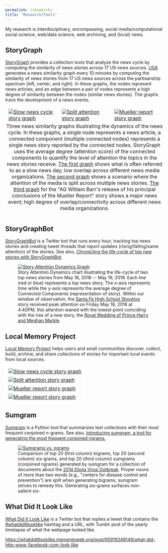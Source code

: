 ```yaml
---
permalink: /research/
title: "Research/Tools"
---
```


My research is interdisciplinary, encompassing, social media/computational social science, web/data science, web archiving, and (local) news.

## StoryGraph

[StoryGraph](https://web.archive.org/storygraph/) provides a collection tools that analyze the news cycle by computing the similarity of news stories across 17 US news sources. [USA](https://web.archive.org/storygraph/graphs/usa/) generates a news similarity graph every 10 minutes by computing the similarity of news stories from 17 US news sources across the partisanship spectrum (left, center, and right). In these graphs, the nodes represent news articles, and an edge between a pair of nodes represents a high degree of similarity between the nodes (similar news stories). The graphs track the development of a news events.

<table align="center" style="border: 1px solid white; border-collapse: collapse;">
  <tr>
    <td style="border: 1px solid white; border-collapse: collapse;">
      <a href="https://web.archive.org/storygraph/graphs/usa/#cursor=98&hist=1440&t=2019-03-21T16:26:25" target="_blank" title="Click me! Slow news cycle story graph">
        <img src="/images/research/sample_graph_1.png" alt="Slow news cycle story graph" class="img">
      </a>
    </td>
    <td style="border: 1px solid white; border-collapse: collapse;">
      <a href="https://web.archive.org/storygraph/graphs/usa/#cursor=115&hist=1440&t=2019-11-17T19:15:38" target="_blank" title="Click me! Split attention story graph">
        <img src="/images/research/sample_graph_2.png" alt="Split attention story graph" class="img">
      </a>
    </td>
    <td style="border: 1px solid white; border-collapse: collapse;">
      <a href="https://web.archive.org/storygraph/graphs/usa/#cursor=135&hist=1440&t=2019-03-24T22:32:21" target="_blank" title="Click me! Mueller report story graph">
        <img src="/images/research/sample_graph_3.png" alt="Mueller report story graph" class="img">
      </a>
    </td>
  </tr>
  <caption align="bottom">Three news similarity graphs illustrating the dynamics of the news cycle. In these graphs, a single node represents a news article, a connected component (multiple connected nodes) represents a single news story reported by the connected nodes. StoryGraph uses the average degree (attention score) of the connected components to quantify the level of attention the topics in the news stories receive. <a href="https://web.archive.org/storygraph/graphs/usa/#cursor=98&hist=1440&t=2019-03-21T16:26:25" target="_blank">The first graph</a> shows what is often referred to as a slow news day; low overlap across different news media organizations. <a href="https://web.archive.org/storygraph/graphs/usa/#cursor=115&hist=1440&t=2019-11-17T19:15:38" target="_blank">The second graph</a> shows a scenario where the attention of the media is split across multiple news stories. <a href="https://web.archive.org/storygraph/graphs/usa/#cursor=135&hist=1440&t=2019-03-24T22:32:21">The third graph</a> for the "AG William Barr's release of his principal conclusions of the Mueller Report" story shows a major news event; high degree of overlap/connectivity across different news media organizations.</caption>
</table>

## StoryGraphBot

[StoryGraphBot](https://twitter.com/storygraphbot) is a Twitter bot that runs every hour, tracking top news stories and creating tweet threads that report updates (rising/falling/same attention) of the stories. See also, <a href="https://ws-dl.blogspot.com/2021/05/2021-05-10-chronicling-life-cycle-of.html" target="_blank">Chronicling the life-cycle of top new stories with StoryGraphBot</a>.

<figure>
  <a href="https://web.archive.org/storygraph/graphs/usa/#cursor=135&hist=1440&t=2019-03-24T22:32:21" target="_blank" title="Story Attention Dynamics Graph">
    <img src="/images/research/sgbot_tracking_stories.png" alt="Story Attention Dynamics Graph" class="img">
  </a>
  <figcaption>
    Story Attention Dynamics chart illustrating the life-cycle of two top news stories from May 18, 2018 -- May 19, 2018. Each line (red or blue) represents a top news story. The x-axis represents time while the y-axis represents the average degree of Connected Components (representation of story). Within our window of observation, the <a href="https://twitter.com/storygraphbot/status/1388942915574112264" target="_blank">Santa Fe High School Shooting</a> story received peak attention on Friday May 18, 2018 at 4:40PM, this attention waned with the lowest point coinciding with the rise of a new story, the <a href="https://twitter.com/storygraphbot/status/1388943136127393796" target="_blank">Royal Wedding of Prince Harry and Meghan Markle</a>.
  </figcaption>
</figure>

## Local Memory Project

[Local Memory Project](http://www.localmemory.org/) helps users and small communities discover, collect, build, archive, and share collections of stories for important local events from local sources.

<table align="center" style="border: 1px solid white; border-collapse: collapse;">
  <tr>
    <td style="border: 1px solid white; border-collapse: collapse;">
      <a href="https://web.archive.org/storygraph/graphs/usa/#cursor=98&hist=1440&t=2019-03-21T16:26:25" target="_blank" title="Click me! Slow news cycle story graph">
        <img src="/images/research/LMG0.png" alt="Slow news cycle story graph" class="img">
      </a>
    </td>
  </tr>
  <tr>
    <td style="border: 1px solid white; border-collapse: collapse;">
      <a href="https://web.archive.org/storygraph/graphs/usa/#cursor=115&hist=1440&t=2019-11-17T19:15:38" target="_blank" title="Click me! Split attention story graph">
        <img src="/images/research/LMG1.png" alt="Split attention story graph" class="img">
      </a>
    </td>
  </tr>
  <tr>
    <td style="border: 1px solid white; border-collapse: collapse;">
      <a href="https://web.archive.org/storygraph/graphs/usa/#cursor=135&hist=1440&t=2019-03-24T22:32:21" target="_blank" title="Click me! Mueller report story graph">
        <img src="/images/research/LMG2.png" alt="Mueller report story graph" class="img">
      </a>
    </td>
  </tr>
  <tr>
    <td style="border: 1px solid white; border-collapse: collapse;">
      <a href="https://web.archive.org/storygraph/graphs/usa/#cursor=135&hist=1440&t=2019-03-24T22:32:21" target="_blank" title="Click me! Mueller report story graph">
        <img src="/images/research/LMG3.png" alt="Mueller report story graph" class="img">
      </a>
    </td>
  </tr>
</table>

## Sumgram

<a href="https://github.com/oduwsdl/sumgram/">Sumgram</a> is a Python tool that summarizes text collections with their most frequent conjoined n-grams. See also, <a href="https://ws-dl.blogspot.com/2019/09/2019-09-09-introducing-sumgram-tool-for.html" target="_blank">Introducing sumgram, a tool for generating the most frequent conjoined ngrams.</a>

<figure>
  <a href="https://github.com/oduwsdl/sumgram" target="_blank" title="Sumgrams vs. ngrams">
    <img src="/images/research/sumgrams_ebola.png" alt="Sumgrams vs. ngrams" class="img">
  </a>
  <figcaption>
    Comparison of top 20 (first column) bigrams, top 20 (second column) six-grams, and top 20 (third column) sumgrams (conjoined ngrams) generated by sumgram for a collection of documents about the <a href="https://en.wikipedia.org/wiki/Western_African_Ebola_virus_epidemic" target="_blank" title="Sumgrams vs. ngrams">2014 Ebola Virus Outbreak</a>. Proper nouns of more than two words (e.g., "centers for disease control and prevention") are split when generating bigrams, sumgram strives to remedy this. Generating six-grams surfaces non-salient six-
  </figcaption>
</figure>

## What Did It Look Like

<a href="https://whatdiditlooklike.mementoweb.org/">What Did It Look Like</a> is a Twitter bot that replies a tweet that contains the <a href="https://twitter.com/search?q=%23whatdiditlooklike&src=hashtag_click">#whatdiditlooklike</a> hashtag and a URL, with Tumblr post of the yearly timelapse of what the webpage looked like.

<div class="tumblr-post" data-href="https://embed.tumblr.com/embed/post/BorIHM7tNBoluohrX2jGVA/95919248149" data-did="63d92e4d7a4129686a7480c86692fcf4aa033c7f"><a href="https://whatdiditlooklike.mementoweb.org/post/95919248149/what-did-http-www-facebook-com-look-like">https://whatdiditlooklike.mementoweb.org/post/95919248149/what-did-http-www-facebook-com-look-like</a></div>  <script async src="https://assets.tumblr.com/post.js"></script>
